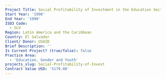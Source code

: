 ```yaml
---
Project Title: Social Profitability of Investment in the Education Sector
Start Year: '1990'
End Year: '1990'
ISO3 Code:
  - SLV
Region: Latin America and the Caribbean
Country: El Salvador
Client/ Donor: USAID
Brief Description: ''
Is Current Project? (true/false): false
Practice Area:
  - 'Education, Gender and Youth'
projects_slug: Social-Profitability-of-Invest
Contract Value USD: '5179.00'
---
```

